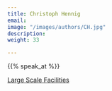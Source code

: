 ```yaml
---
title: Christoph Hennig
email: 
image: "/images/authors/CH.jpg"
description:
weight: 33

---
```


{{% speak_at %}}

[Large Scale Facilities](/topics/11_large-scale-facilities)


